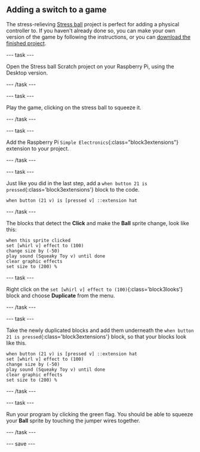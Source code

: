 ## Adding a switch to a game

The stress-relieving [Stress ball](https://projects.raspberrypi.org/en/projects/stress-ball) project is perfect for adding a physical controller to. If you haven't already done so, you can make your own version of the game by following the instructions, or you can [download the finished project](https://rpf.io/p/en/stress-ball-get).

--- task ---

Open the Stress ball Scratch project on your Raspberry Pi, using the Desktop version.

--- /task ---

--- task ---

Play the game, clicking on the stress ball to squeeze it.

--- /task ---

--- task ---

Add the Raspberry Pi `Simple Electronics`{:class="block3extensions"} extension to your project.

--- /task ---

--- task ---

Just like you did in the last step, add a `when button 21 is pressed`{:class='block3extensions'} block to the code.

```blocks3
when button (21 v) is [pressed v] ::extension hat
```

--- /task ---

The blocks that detect the **Click** and make the **Ball** sprite change, look like this:

```blocks3
when this sprite clicked
set [whirl v] effect to (100)
change size by (-50)
play sound (Squeaky Toy v) until done
clear graphic effects
set size to (200) %
```

--- task ---

Right click on the `set [whirl v] effect to (100)`{:class='block3looks'} block and choose **Duplicate** from the menu.

--- /task ---

--- task ---

Take the newly duplicated blocks and add them underneath the `when button 21 is pressed`{:class='block3extensions'} block, so that your blocks look like this.

```blocks3
when button (21 v) is [pressed v] ::extension hat
set [whirl v] effect to (100)
change size by (-50)
play sound (Squeaky Toy v) until done
clear graphic effects
set size to (200) %
```

--- /task ---

--- task ---

Run your program by clicking the green flag. You should be able to squeeze your **Ball** sprite by touching the jumper wires together.

--- /task ---

--- save ---
